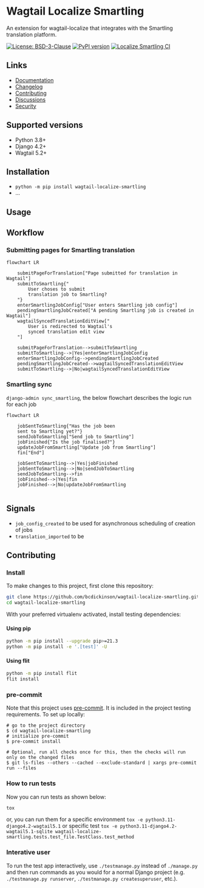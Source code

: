 # Wagtail Localize Smartling

An extension for wagtail-localize that integrates with the Smartling translation platform.

[![License: BSD-3-Clause](https://img.shields.io/badge/License-BSD--3--Clause-blue.svg)](https://opensource.org/licenses/BSD-3-Clause)
[![PyPI version](https://badge.fury.io/py/wagtail-localize-smartling.svg)](https://badge.fury.io/py/wagtail-localize-smartling)
[![Localize Smartling CI](https://github.com/bcdickinson/wagtail-localize-smartling/actions/workflows/test.yml/badge.svg)](https://github.com/bcdickinson/wagtail-localize-smartling/actions/workflows/test.yml)

## Links

- [Documentation](https://github.com/bcdickinson/wagtail-localize-smartling/blob/main/README.md)
- [Changelog](https://github.com/bcdickinson/wagtail-localize-smartling/blob/main/CHANGELOG.md)
- [Contributing](https://github.com/bcdickinson/wagtail-localize-smartling/blob/main/CONTRIBUTING.md)
- [Discussions](https://github.com/bcdickinson/wagtail-localize-smartling/discussions)
- [Security](https://github.com/bcdickinson/wagtail-localize-smartling/security)

## Supported versions

- Python 3.8+
- Django 4.2+
- Wagtail 5.2+

## Installation

- `python -m pip install wagtail-localize-smartling`
- ...


## Usage

<!--

TODO:
- Document settings
- Document requirements for setting up the Smartling project:
  - Country and region codes must match exactly between
    WAGTAIL_CONTENT_LANGUAGES and the Smartling settings (except for case, this is
    accounted for)
- Need to set up scheduled command

-->

## Workflow

<!-- TODO make sure this is fleshed out properly -->

### Submitting pages for Smartling translation

```mermaid
flowchart LR

    submitPageForTranslation["Page submitted for translation in Wagtail"]
    submitToSmartling{"
        User choses to submit
        translation job to Smartling?
    "}
    enterSmartlingJobConfig["User enters Smartling job config"]
    pendingSmartlingJobCreated["A pending Smartling job is created in Wagtail"]
    wagtailSyncedTranslationEditView["
        User is redirected to Wagtail's
        synced translation edit view
    "]

    submitPageForTranslation-->submitToSmartling
    submitToSmartling-->|Yes|enterSmartlingJobConfig
    enterSmartlingJobConfig-->pendingSmartlingJobCreated
    pendingSmartlingJobCreated-->wagtailSyncedTranslationEditView
    submitToSmartling-->|No|wagtailSyncedTranslationEditView
```

### Smartling sync

`django-admin sync_smartling`, the below flowchart describes the logic run for each job

```mermaid
flowchart LR

    jobSentToSmartling{"Has the job been
    sent to Smartling yet?"}
    sendJobToSmartling["Send job to Smartling"]
    jobFinished{"Is the job finalised?"}
    updateJobFromSmartling["Update job from Smartling"]
    fin["End"]

    jobSentToSmartling-->|Yes|jobFinished
    jobSentToSmartling-->|No|sendJobToSmartling
    sendJobToSmartling-->fin
    jobFinished-->|Yes|fin
    jobFinished-->|No|updateJobFromSmartling


```
## Signals

<!-- TODO -->
- `job_config_created` to be used for asynchronous scheduling of creation of jobs
- `translation_imported` to be

## Contributing

### Install

To make changes to this project, first clone this repository:

```sh
git clone https://github.com/bcdickinson/wagtail-localize-smartling.git
cd wagtail-localize-smartling
```

With your preferred virtualenv activated, install testing dependencies:

#### Using pip

```sh
python -m pip install --upgrade pip>=21.3
python -m pip install -e '.[test]' -U
```

#### Using flit

```sh
python -m pip install flit
flit install
```

### pre-commit

Note that this project uses [pre-commit](https://github.com/pre-commit/pre-commit).
It is included in the project testing requirements. To set up locally:

```shell
# go to the project directory
$ cd wagtail-localize-smartling
# initialize pre-commit
$ pre-commit install

# Optional, run all checks once for this, then the checks will run only on the changed files
$ git ls-files --others --cached --exclude-standard | xargs pre-commit run --files
```

### How to run tests

Now you can run tests as shown below:

```sh
tox
```

or, you can run them for a specific environment `tox -e python3.11-django4.2-wagtail5.1` or specific test
`tox -e python3.11-django4.2-wagtail5.1-sqlite wagtail-localize-smartling.tests.test_file.TestClass.test_method`


### Interative user

To run the test app interactively, use `./testmanage.py` instead of `./manage.py` and then run commands as you would for a normal Django project (e.g. `./testmanage.py runserver`, `./testmanage.py createsuperuser`, etc.).
